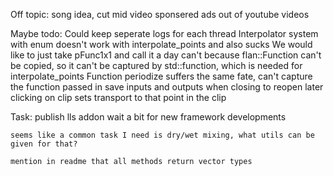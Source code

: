 Off topic:
    song idea, cut mid video sponsered ads out of youtube videos

Maybe todo:
    Could keep seperate logs for each thread
    Interpolator system with enum doesn't work with interpolate_points and also sucks
        We would like to just take pFunc1x1 and call it a day
        can't because flan::Function can't be copied, so it can't be captured by std::function, which is needed for interpolate_points
        Function periodize suffers the same fate, can't capture the function passed in
    save inputs and outputs when closing to reopen later
    clicking on clip sets transport to that point in the clip
 
Task:
    publish lls addon
        wait a bit for new framework developments

    seems like a common task I need is dry/wet mixing, what utils can be given for that?

    mention in readme that all methods return vector types
